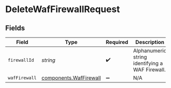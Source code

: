 # DeleteWafFirewallRequest


## Fields

| Field                                                        | Type                                                         | Required                                                     | Description                                                  | Example                                                      |
| ------------------------------------------------------------ | ------------------------------------------------------------ | ------------------------------------------------------------ | ------------------------------------------------------------ | ------------------------------------------------------------ |
| `firewallId`                                                 | *string*                                                     | :heavy_check_mark:                                           | Alphanumeric string identifying a WAF Firewall.              | fW7g2uUGZzb2W9Euo4Mo0r                                       |
| `wafFirewall`                                                | [components.WafFirewall](../../models/shared/waffirewall.md) | :heavy_minus_sign:                                           | N/A                                                          |                                                              |